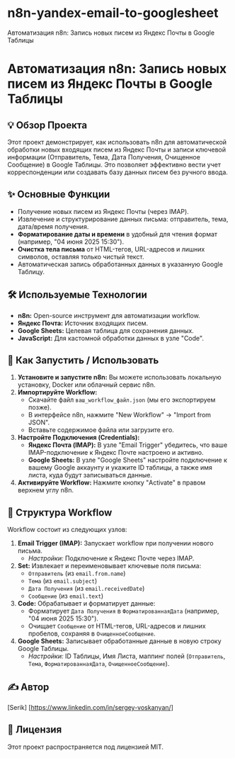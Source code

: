 # n8n-yandex-email-to-googlesheet
Автоматизация n8n: Запись новых писем из Яндекс Почты в Google Таблицы

# Автоматизация n8n: Запись новых писем из Яндекс Почты в Google Таблицы

## 💡 Обзор Проекта

Этот проект демонстрирует, как использовать n8n для автоматической обработки новых входящих писем из Яндекс Почты и записи ключевой информации (Отправитель, Тема, Дата Получения, Очищенное Сообщение) в Google Таблицы. Это позволяет эффективно вести учет корреспонденции или создавать базу данных писем без ручного ввода.

## ✨ Основные Функции

* Получение новых писем из Яндекс Почты (через IMAP).
* Извлечение и структурирование данных письма: отправитель, тема, дата/время получения.
* **Форматирование даты и времени** в удобный для чтения формат (например, "04 июня 2025 15:30").
* **Очистка тела письма** от HTML-тегов, URL-адресов и лишних символов, оставляя только чистый текст.
* Автоматическая запись обработанных данных в указанную Google Таблицу.

## 🛠️ Используемые Технологии

* **n8n:** Open-source инструмент для автоматизации workflow.
* **Яндекс Почта:** Источник входящих писем.
* **Google Sheets:** Целевая таблица для сохранения данных.
* **JavaScript:** Для кастомной обработки данных в узле "Code".

## 🚀 Как Запустить / Использовать

1.  **Установите и запустите n8n:** Вы можете использовать локальную установку, Docker или облачный сервис n8n.
2.  **Импортируйте Workflow:**
    * Скачайте файл `ваш_workflow_файл.json` (мы его экспортируем позже).
    * В интерфейсе n8n, нажмите "New Workflow" -> "Import from JSON".
    * Вставьте содержимое файла или загрузите его.
3.  **Настройте Подключения (Credentials):**
    * **Яндекс Почта (IMAP):** В узле "Email Trigger" убедитесь, что ваше IMAP-подключение к Яндекс Почте настроено и активно.
    * **Google Sheets:** В узле "Google Sheets" настройте подключение к вашему Google аккаунту и укажите ID таблицы, а также имя листа, куда будут записываться данные.
4.  **Активируйте Workflow:** Нажмите кнопку "Activate" в правом верхнем углу n8n.

## 📁 Структура Workflow

Workflow состоит из следующих узлов:

1.  **Email Trigger (IMAP):** Запускает workflow при получении нового письма.
    * *Настройки:* Подключение к Яндекс Почте через IMAP.
2.  **Set:** Извлекает и переименовывает ключевые поля письма:
    * `Отправитель` (из `email.from.name`)
    * `Тема` (из `email.subject`)
    * `Дата Получения` (из `email.receivedDate`)
    * `Сообщение` (из `email.text`)
3.  **Code:** Обрабатывает и форматирует данные:
    * Форматирует `Дата Получения` в `ФорматированнаяДата` (например, "04 июня 2025 15:30").
    * Очищает `Сообщение` от HTML-тегов, URL-адресов и лишних пробелов, сохраняя в `ОчищенноеСообщение`.
4.  **Google Sheets:** Записывает обработанные данные в новую строку Google Таблицы.
    * *Настройки:* ID Таблицы, Имя Листа, маппинг полей (`Отправитель`, `Тема`, `ФорматированнаяДата`, `ОчищенноеСообщение`).

## ✍️ Автор

[Serik]
[https://www.linkedin.com/in/sergey-voskanyan/]

## 📄 Лицензия

Этот проект распространяется под лицензией MIT.
